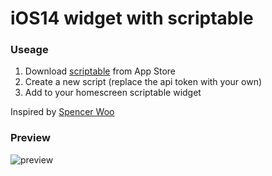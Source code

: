 # iOS14 widget with scriptable

### Useage
1. Download [scriptable](https://scriptable.app/) from App Store
2. Create a new script (replace the api token with your own)
3. Add to your homescreen scriptable widget

Inspired by [Spencer Woo](https://gist.github.com/spencerwooo/7955aefc4ffa5bc8ae7c83d85d05e7a4)

### Preview
![preview](https://ww1.sinaimg.cn/large/883f4200ly1gj2qdyl8v8j20v90odjup.jpg)
